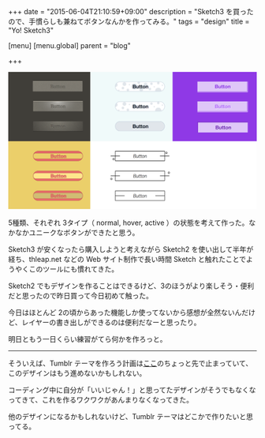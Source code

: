 +++
date = "2015-06-04T21:10:59+09:00"
description = "Sketch3 を買ったので、手慣らしも兼ねてボタンなんかを作ってみる。"
tags = "design"
title = "Yo! Sketch3"

[menu]
  [menu.global]
    parent = "blog"

+++

![](/images/blog/go-into-training-sketch3/buttons.png)

5種類、それぞれ 3タイプ（ normal, hover, active ）の状態を考えて作った。なかなかユニークなボタンができたと思う。

Sketch3 が安くなったら購入しようと考えながら Sketch2 を使い出して半年が経ち、thleap.net などの Web サイト制作で長い時間 Sketch と触れたことでようやくこのツールにも慣れてきた。

Sketch2 でもデザインを作ることはできるけど、3のほうがより楽しそう・便利だと思ったので昨日買って今日初めて触った。

今日はほとんど 2の頃からあった機能しか使ってないから感想が全然ないんだけど、レイヤーの書き出しができるのは便利だなーと思ったり。

明日ともう一日くらい練習がてら何かを作ろっと。

---

そういえば、Tumblr テーマを作ろう計画は[ここ](/blog/lazy-day-before-coding-tumblr/)のちょっと先で止まっていて、このデザインはもう進めないかもしれない。

コーディング中に自分が「いいじゃん！」と思ってたデザインがそうでもなくなってきて、これを作るワクワクがあんまりなくなってきた。

他のデザインになるかもしれないけど、Tumblr テーマはどこかで作りたいと思ってる。
